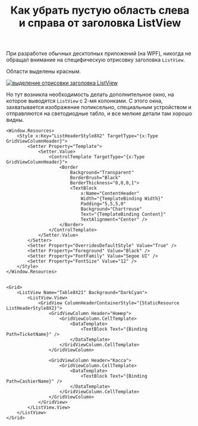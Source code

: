 ﻿---
title: "Как убрать пустую область слева и справа от заголовка ListView"
se.owner.user_id: 31597
se.owner.display_name: "Aldmi"
se.owner.link: "https://ru.stackoverflow.com/users/31597/aldmi"
se.link: "https://ru.stackoverflow.com/questions/731339/%d0%9a%d0%b0%d0%ba-%d1%83%d0%b1%d1%80%d0%b0%d1%82%d1%8c-%d0%bf%d1%83%d1%81%d1%82%d1%83%d1%8e-%d0%be%d0%b1%d0%bb%d0%b0%d1%81%d1%82%d1%8c-%d1%81%d0%bb%d0%b5%d0%b2%d0%b0-%d0%b8-%d1%81%d0%bf%d1%80%d0%b0%d0%b2%d0%b0-%d0%be%d1%82-%d0%b7%d0%b0%d0%b3%d0%be%d0%bb%d0%be%d0%b2%d0%ba%d0%b0-listview"
se.question_id: 731339
se.post_type: question
se.score: 12
---
<p>При разработке обычных десктопных приложений (на WPF), никогда не обращал внимание на специфическую отрисовку заголовка <code>ListView</code>.</p>

<p>Области выделены красным.</p>

<p><a href="https://i.stack.imgur.com/uD96q.png" rel="nofollow noreferrer"><img src="https://i.stack.imgur.com/uD96q.png" alt="выделение отрисовки заголовка ListView"></a></p>

<p>Но тут возникла необходимость делать дополнительное окно, на которое выводятся <code>ListView</code> с 2-мя колонками.
С этого окна, захватывается изображение попиксельно, специальным устройством и отправляются на светодиодные табло, и все мелкие детали там хорошо видны.</p>

<pre><code>&lt;Window.Resources&gt;
    &lt;Style x:Key="ListHeaderStyle8X2" TargetType="{x:Type GridViewColumnHeader}"&gt;
        &lt;Setter Property="Template"&gt;
            &lt;Setter.Value&gt;
                &lt;ControlTemplate TargetType="{x:Type GridViewColumnHeader}"&gt;
                    &lt;Border
                        Background="Transparent"
                        BorderBrush="Black"
                        BorderThickness="0,0,0,1"&gt;
                        &lt;TextBlock
                            x:Name="ContentHeader"
                            Width="{TemplateBinding Width}"
                            Padding="5,5,5,0"
                            Background="Chartreuse"
                            Text="{TemplateBinding Content}"
                            TextAlignment="Center" /&gt;
                    &lt;/Border&gt;
                &lt;/ControlTemplate&gt;
            &lt;/Setter.Value&gt;
        &lt;/Setter&gt;
        &lt;Setter Property="OverridesDefaultStyle" Value="True" /&gt;
        &lt;Setter Property="Foreground" Value="Black" /&gt;
        &lt;Setter Property="FontFamily" Value="Segoe UI" /&gt;
        &lt;Setter Property="FontSize" Value="12" /&gt;
    &lt;/Style&gt;
&lt;/Window.Resources&gt;


&lt;Grid&gt;
    &lt;ListView Name="Table8X21" Background="DarkCyan"&gt;
        &lt;ListView.View&gt;
            &lt;GridView ColumnHeaderContainerStyle="{StaticResource ListHeaderStyle8X2}"&gt;
                &lt;GridViewColumn Header="Номер"&gt;
                    &lt;GridViewColumn.CellTemplate&gt;
                        &lt;DataTemplate&gt;
                            &lt;TextBlock Text="{Binding Path=TicketName}" /&gt;
                        &lt;/DataTemplate&gt;
                    &lt;/GridViewColumn.CellTemplate&gt;
                &lt;/GridViewColumn&gt;

                &lt;GridViewColumn Header="Касса"&gt;
                    &lt;GridViewColumn.CellTemplate&gt;
                        &lt;DataTemplate&gt;
                            &lt;TextBlock Text="{Binding Path=CashierName}" /&gt;
                        &lt;/DataTemplate&gt;
                    &lt;/GridViewColumn.CellTemplate&gt;
                &lt;/GridViewColumn&gt;
            &lt;/GridView&gt;
        &lt;/ListView.View&gt;
    &lt;/ListView&gt;
&lt;/Grid&gt;
</code></pre>
